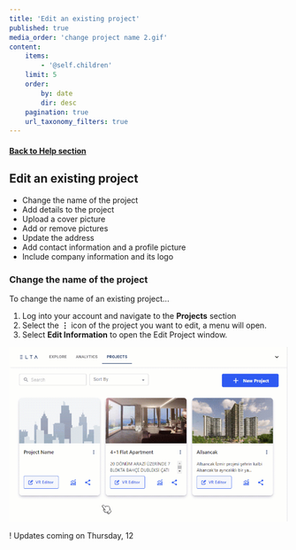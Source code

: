 ```yaml
---
title: 'Edit an existing project'
published: true
media_order: 'change project name 2.gif'
content:
    items:
        - '@self.children'
    limit: 5
    order:
        by: date
        dir: desc
    pagination: true
    url_taxonomy_filters: true
---
```


#### [Back to Help section](https://elsa360documentation.josemanuelsalgado.com/)
## Edit an existing project

* Change the name of the project
* Add details to the project
* Upload a cover picture
* Add or remove pictures
* Update the address
* Add contact information and a profile picture
* Include company information and its logo


### Change the name of the project

To change the name of an existing project...

1. Log into your account and navigate to the **Projects** section
2. Select the **⋮** icon of the project you want to edit, a menu will open.
3. Select **Edit Information** to open the Edit Project window.

![change%20project%20name%202](change%20project%20name%202.gif "change%20project%20name%202")

! Updates coming on Thursday, 12


